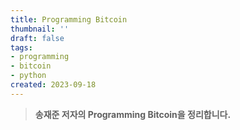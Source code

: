 ```yaml
---
title: Programming Bitcoin
thumbnail: ''
draft: false
tags:
- programming
- bitcoin
- python
created: 2023-09-18
---
```



 > 
 > **송재준 저자의 Programming Bitcoin을 정리합니다.**
